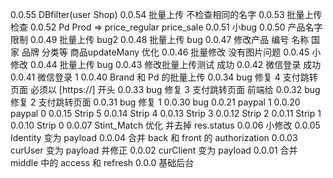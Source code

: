 0.0.55	DBfilter(user Shop)
0.0.54	批量上传 不检查相同的名字
0.0.53	批量上传 检查
0.0.52	Pd Prod => price_regular price_sale
0.0.51	小bug
0.0.50	产品名字限制
0.0.49	批量上传 bug2
0.0.48	批量上传 bug
0.0.47	修改产品 编号 名称 国家 品牌 分类等 商品updateMany 优化
0.0.46	批量修改 没有图片问题
0.0.45	小修改
0.0.44	批量上传 bug
0.0.43	修改批量上传测试 成功
0.0.42	微信登录 成功
0.0.41	微信登录 1
0.0.40	Brand 和 Pd 的批量上传
0.0.34 	bug 修复 4 支付跳转页面 必须以 [https://] 开头
0.0.33 	bug 修复 3 支付跳转页面 前端给
0.0.32 	bug 修复 2 支付跳转页面
0.0.31 	bug 修复 1
0.0.30 	bug
0.0.21 	paypal 1
0.0.20 	paypal 0
0.0.15 	Strip 5
0.0.14 	Strip 4
0.0.13 	Strip 3
0.0.12 	Strip 2
0.0.11 	Strip 1
0.0.10 	Strip 0
0.0.07 	Stint_Match 优化 并去掉 res.status
0.0.06 	小修改
0.0.05 	Identity 变为 payload
0.0.04 	合并 back 和 front 的 authorization
0.0.03 	curUser 变为 payload 并修正
0.0.02 	curClient 变为 payload
0.0.01 	合并 middle 中的 access 和 refresh
0.0.0 	基础后台